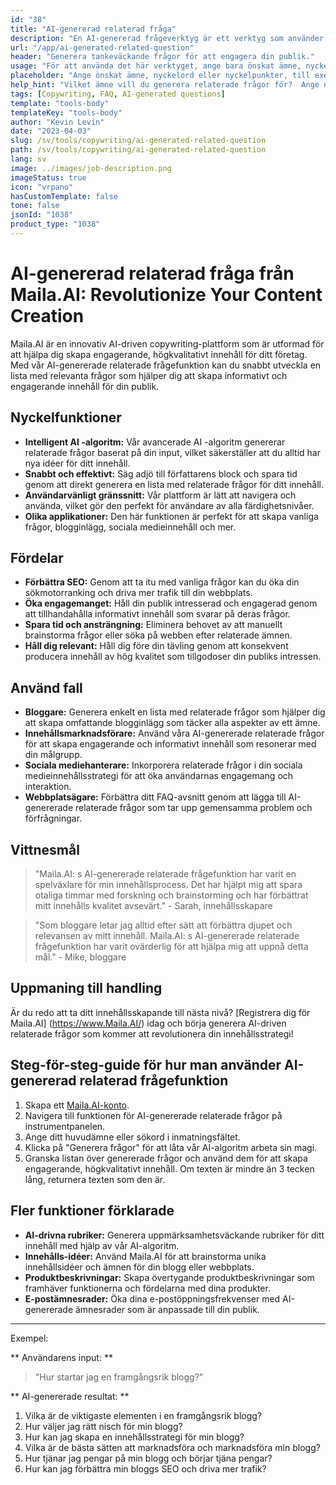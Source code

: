 ```yaml
---
id: "38"
title: "AI-genererad relaterad fråga"
description: "En AI-genererad frågeverktyg är ett verktyg som använder artificiell intelligens för att automatiskt skapa relevanta och engagerande frågor baserade på ett givet ämne eller sökord. Detta verktyg är perfekt för att generera FAQ-sektioner, diskussionsforum, sociala medier-innehåll och mer, vilket säkerställer att du tar upp de viktigaste frågorna från din målgrupp. Om den givna textens längd är mindre än 3 tecken, returnera texten som den är."
url: "/app/ai-generated-related-question"
header: "Generera tankeväckande frågor för att engagera din publik."
usage: "För att använda det här verktyget, ange bara önskat ämne, nyckelord eller nyckelpunkter.  Vår AI kommer sedan att generera en uppsättning välgjorda, relevanta och engagerande frågor baserade på dina inlägg."
placeholder: "Ange önskat ämne, nyckelord eller nyckelpunkter, till exempel: \ n \ ntopic: Social Media Marketing \ NKEYWORDS: Facebook, Instagram, Twitter, LinkedIn \ N \ n"
help_hint: "Vilket ämne vill du generera relaterade frågor för?  Ange några nyckelord relaterade till ämnet så skapar vi en lista över engagerande frågor baserat på din input.  Det rekommenderas att tillhandahålla ett specifikt fokus eller aspekt du vill att frågorna ska ta itu med."
tags: [Copywriting, FAQ, AI-generated questions]
template: "tools-body"
templateKey: "tools-body"
author: "Kevin Levin"
date: "2023-04-03"
slug: /sv/tools/copywriting/ai-generated-related-question
path: /sv/tools/copywriting/ai-generated-related-question
lang: sv
image: ../images/job-description.png
imageStatus: true
icon: "vrpano"
hasCustomTemplate: false
tone: false
jsonId: "1038"
product_type: "1038"
---
```


# AI-genererad relaterad fråga från Maila.AI: Revolutionize Your Content Creation

Maila.AI är en innovativ AI-driven copywriting-plattform som är utformad för att hjälpa dig skapa engagerande, högkvalitativt innehåll för ditt företag. Med vår AI-genererade relaterade frågefunktion kan du snabbt utveckla en lista med relevanta frågor som hjälper dig att skapa informativt och engagerande innehåll för din publik.

## Nyckelfunktioner

- **Intelligent AI -algoritm:** Vår avancerade AI -algoritm genererar relaterade frågor baserat på din input, vilket säkerställer att du alltid har nya idéer för ditt innehåll.
- **Snabbt och effektivt:** Säg adjö till författarens block och spara tid genom att direkt generera en lista med relaterade frågor för ditt innehåll.
- **Användarvänligt gränssnitt:** Vår plattform är lätt att navigera och använda, vilket gör den perfekt för användare av alla färdighetsnivåer.
- **Olika applikationer:** Den här funktionen är perfekt för att skapa vanliga frågor, blogginlägg, sociala medieinnehåll och mer.

## Fördelar

- **Förbättra SEO:** Genom att ta itu med vanliga frågor kan du öka din sökmotorranking och driva mer trafik till din webbplats.
- **Öka engagemanget:** Håll din publik intresserad och engagerad genom att tillhandahålla informativt innehåll som svarar på deras frågor.
- **Spara tid och ansträngning:** Eliminera behovet av att manuellt brainstorma frågor eller söka på webben efter relaterade ämnen.
- **Håll dig relevant:** Håll dig före din tävling genom att konsekvent producera innehåll av hög kvalitet som tillgodoser din publiks intressen.

## Använd fall

- **Bloggare:** Generera enkelt en lista med relaterade frågor som hjälper dig att skapa omfattande blogginlägg som täcker alla aspekter av ett ämne.
- **Innehållsmarknadsförare:** Använd våra AI-genererade relaterade frågor för att skapa engagerande och informativt innehåll som resonerar med din målgrupp.
- **Sociala mediehanterare:** Inkorporera relaterade frågor i din sociala medieinnehållsstrategi för att öka användarnas engagemang och interaktion.
- **Webbplatsägare:** Förbättra ditt FAQ-avsnitt genom att lägga till AI-genererade relaterade frågor som tar upp gemensamma problem och förfrågningar.

## Vittnesmål

> "Maila.AI: s AI-genererade relaterade frågefunktion har varit en spelväxlare för min innehållsprocess. Det har hjälpt mig att spara otaliga timmar med forskning och brainstorming och har förbättrat mitt innehålls kvalitet avsevärt." - Sarah, innehållsskapare

> "Som bloggare letar jag alltid efter sätt att förbättra djupet och relevansen av mitt innehåll. Maila.AI: s AI-genererade relaterade frågefunktion har varit ovärderlig för att hjälpa mig att uppnå detta mål." - Mike, bloggare

## Uppmaning till handling

Är du redo att ta ditt innehållsskapande till nästa nivå? [Registrera dig för Maila.AI] (https://www.Maila.AI/) idag och börja generera AI-driven relaterade frågor som kommer att revolutionera din innehållsstrategi!

## Steg-för-steg-guide för hur man använder AI-genererad relaterad frågefunktion

1. Skapa ett [Maila.AI-konto](https://www.Maila.AI/).
2. Navigera till funktionen för AI-genererade relaterade frågor på instrumentpanelen.
3. Ange ditt huvudämne eller sökord i inmatningsfältet.
4. Klicka på "Generera frågor" för att låta vår AI-algoritm arbeta sin magi.
5. Granska listan över genererade frågor och använd dem för att skapa engagerande, högkvalitativt innehåll. Om texten är mindre än 3 tecken lång, returnera texten som den är.

## Fler funktioner förklarade

- **AI-drivna rubriker:** Generera uppmärksamhetsväckande rubriker för ditt innehåll med hjälp av vår AI-algoritm.
- **Innehålls-idéer:** Använd Maila.AI för att brainstorma unika innehållsidéer och ämnen för din blogg eller webbplats.
- **Produktbeskrivningar:** Skapa övertygande produktbeskrivningar som framhäver funktionerna och fördelarna med dina produkter.
- **E-postämnesrader:** Öka dina e-postöppningsfrekvenser med AI-genererade ämnesrader som är anpassade till din publik.

---

Exempel:

** Användarens input: **

> "Hur startar jag en framgångsrik blogg?"

** AI-genererade resultat: **

1.  Vilka är de viktigaste elementen i en framgångsrik blogg?
2.  Hur väljer jag rätt nisch för min blogg?
3.  Hur kan jag skapa en innehållsstrategi för min blogg?
4.  Vilka är de bästa sätten att marknadsföra och marknadsföra min blogg?
5.  Hur tjänar jag pengar på min blogg och börjar tjäna pengar?
6.  Hur kan jag förbättra min bloggs SEO och driva mer trafik?
